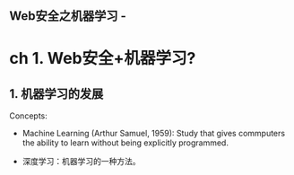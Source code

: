 ## Web安全之机器学习 -
# ch 1. Web安全+机器学习?

## 1. 机器学习的发展

Concepts:

- Machine Learning (Arthur Samuel, 1959): Study that gives commputers
the ability to learn without being explicitly programmed.

- 深度学习：机器学习的一种方法。
